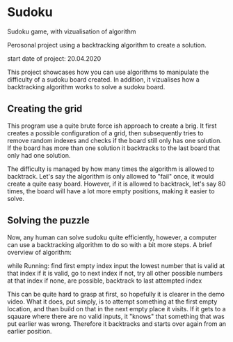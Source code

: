 # Sudoku
Sudoku game, with vizualisation of algorithm

Perosonal project using a backtracking algorithm to create a solution.

start date of project: 20.04.2020

This project showcases how you can use algorithms to manipulate the difficulty of
a sudoku board created. In addition, it vizualises how a backtracking algorithm works
to solve a sudoku board.

## Creating the grid ##
This program use a quite brute force ish approach to create a brig. It first creates a possible configuration of a grid, 
then subsequently tries to remove random indexes and checks if the board still only has one solution. 
If the board has more than one solution it backtracks to the last board that only had one solution. 

The difficulty is managed by how many times the algorithm is allowed to backtrack. Let's say the algorithm is only allowed to
"fail" once, it would create a quite easy board. However, if it is allowed to backtrack, let's say 80 times, the board will 
have a lot more empty positions, making it easier to solve. 

## Solving the puzzle ##
Now, any human can solve sudoku quite efficiently, however, a computer can use a backtracking algorithm to do so with a bit more steps.
A brief overview of algorithm:

while Running:
  find first empty index
  input the lowest number that is valid at that index
    if it is valid, go to next index
    if not, try all other possible numbers at that index
    if none, are possible, backtrack to last attempted index

This can be quite hard to grasp at first, so hopefully it is clearer in the demo video. What it does, put simply,
is to attempt something at the first empty location, and than build on that in the next empty place it visits. 
If it gets to a sqauare where there are no valid inputs, it "knows" that something that was put earlier was wrong.
Therefore it backtracks and starts over again from an earlier position. 
